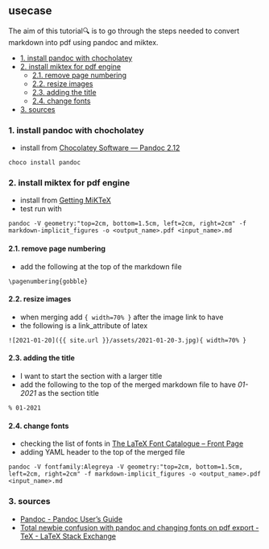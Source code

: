 ## usecase
The aim of this tutorial🔍 is to go through the steps needed to convert markdown into pdf using pandoc and miktex.

<!-- TOC -->

- [1. install pandoc with chocholatey](#1-install-pandoc-with-chocholatey)
- [2. install miktex for pdf engine](#2-install-miktex-for-pdf-engine)
    - [2.1. remove page numbering](#21-remove-page-numbering)
    - [2.2. resize images](#22-resize-images)
    - [2.3. adding the title](#23-adding-the-title)
    - [2.4. change fonts](#24-change-fonts)
- [3. sources](#3-sources)

<!-- /TOC -->

### 1. install pandoc with chocholatey
* install from [Chocolatey Software — Pandoc 2.12](https://chocolatey.org/packages/pandoc)

```
choco install pandoc
```

### 2. install miktex for pdf engine
* install from [Getting MiKTeX](https://miktex.org/download)
* test run with 

```
pandoc -V geometry:"top=2cm, bottom=1.5cm, left=2cm, right=2cm" -f markdown-implicit_figures -o <output_name>.pdf <input_name>.md
```

#### 2.1. remove page numbering
* add the following at the top of the markdown file

```
\pagenumbering{gobble}
```

#### 2.2. resize images
* when merging add `{ width=70% }` after the image link to have
* the following is a link_attribute of latex

```
![2021-01-20]({{ site.url }}/assets/2021-01-20-3.jpg){ width=70% }
```

#### 2.3. adding the title 
* I want to start the section with a larger title
* add the following to the top of the merged markdown file to have _01-2021_ as the section title

```
% 01-2021
```

#### 2.4. change fonts
* checking the list of fonts in [The LaTeX Font Catalogue – Front Page](https://tug.org/FontCatalogue/)
* adding YAML header to the top of the merged file

```
pandoc -V fontfamily:Alegreya -V geometry:"top=2cm, bottom=1.5cm, left=2cm, right=2cm" -f markdown-implicit_figures -o <output_name>.pdf <input_name>.md
```
 
### 3. sources
* [Pandoc - Pandoc User’s Guide](https://pandoc.org/MANUAL.html#extension-link_attributes)
* [Total newbie confusion with pandoc and changing fonts on pdf export - TeX - LaTeX Stack Exchange](https://tex.stackexchange.com/questions/526271/total-newbie-confusion-with-pandoc-and-changing-fonts-on-pdf-export)
